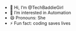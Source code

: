 - 👋 Hi, I’m @TechBaddieGirl
- 👀 I’m interested in Automation
- 😄 Pronouns: She
- ⚡ Fun fact: coding saves lives
